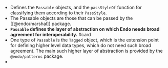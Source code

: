 - Defines the `Passable` objects, and the `passStyleOf` function for classifying them according to their `PassStyle`.
- The Passable objects are those that can be passed by the [[@endo/marshal]] package.
- **`Passable` defines the layer of abstraction on which Endo needs broad agreement for interoperability.** #card
- One type of `Passable` is the `Tagged` object, which is the extension point for defining higher level data types, which do not need such broad agreement. The main such higher layer of abstraction is provided by the `@endo/patterns` package.
-